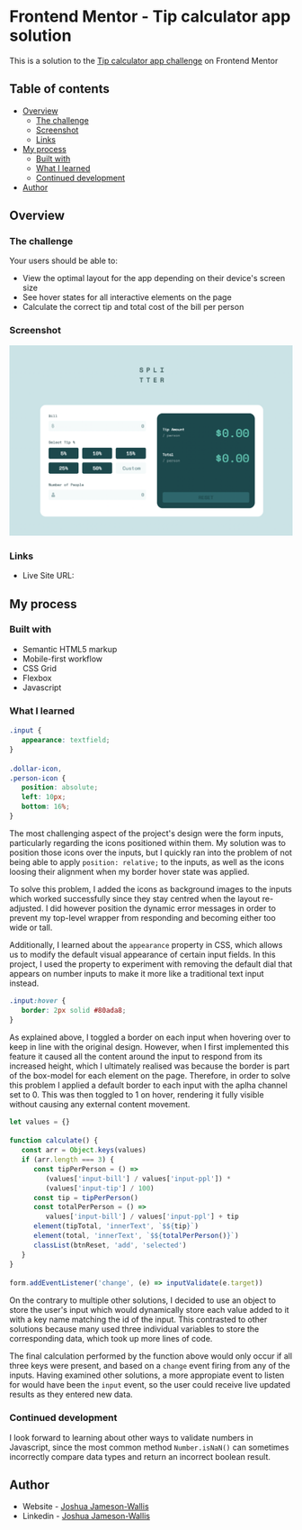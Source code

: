# Frontend Mentor - Tip calculator app solution

This is a solution to the [Tip calculator app challenge](https://www.frontendmentor.io/challenges/tip-calculator-app-ugJNGbJUX) on Frontend Mentor

## Table of contents

-  [Overview](#overview)
   -  [The challenge](#the-challenge)
   -  [Screenshot](#screenshot)
   -  [Links](#links)
-  [My process](#my-process)
   -  [Built with](#built-with)
   -  [What I learned](#what-i-learned)
   -  [Continued development](#continued-development)
-  [Author](#author)

## Overview

### The challenge

Your users should be able to:

-  View the optimal layout for the app depending on their device's screen size
-  See hover states for all interactive elements on the page
-  Calculate the correct tip and total cost of the bill per person

### Screenshot

![](./Screenshot.png)

### Links

-  Live Site URL:

## My process

### Built with

-  Semantic HTML5 markup
-  Mobile-first workflow
-  CSS Grid
-  Flexbox
-  Javascript

### What I learned

```css
.input {
   appearance: textfield;
}

.dollar-icon,
.person-icon {
   position: absolute;
   left: 10px;
   bottom: 16%;
}
```

The most challenging aspect of the project's design were the form inputs, particularly regarding the icons positioned within them. My solution was to position those icons over the inputs, but I quickly ran into the problem of not being able to apply `position: relative;` to the inputs, as well as the icons loosing their alignment when my border hover state was applied.

To solve this problem, I added the icons as background images to the inputs which worked successfully since they stay centred when the layout re-adjusted. I did however position the dynamic error messages in order to prevent my top-level wrapper from responding and becoming either too wide or tall.

Additionally, I learned about the `appearance` property in CSS, which allows us to modify the default visual appearance of certain input fields. In this project, I used the property to experiment with removing the default dial that appears on number inputs to make it more like a traditional text input instead.

```css
.input:hover {
   border: 2px solid #80ada8;
}
```

As explained above, I toggled a border on each input when hovering over to keep in line with the original design. However, when I first implemented this feature it caused all the content around the input to respond from its increased height, which I ultimately realised was because the border is part of the box-model for each element on the page. Therefore, in order to solve this problem I applied a default border to each input with the aplha channel set to 0. This was then toggled to 1 on hover, rendering it fully visible without causing any external content movement.

```js
let values = {}

function calculate() {
   const arr = Object.keys(values)
   if (arr.length === 3) {
      const tipPerPerson = () =>
         (values['input-bill'] / values['input-ppl']) *
         (values['input-tip'] / 100)
      const tip = tipPerPerson()
      const totalPerPerson = () =>
         values['input-bill'] / values['input-ppl'] + tip
      element(tipTotal, 'innerText', `$${tip}`)
      element(total, 'innerText', `$${totalPerPerson()}`)
      classList(btnReset, 'add', 'selected')
   }
}

form.addEventListener('change', (e) => inputValidate(e.target))
```

On the contrary to multiple other solutions, I decided to use an object to store the user's input which would dynamically store each value added to it with a key name matching the id of the input. This contrasted to other solutions because many used three individual variables to store the corresponding data, which took up more lines of code.

The final calculation performed by the function above would only occur if all three keys were present, and based on a `change` event firing from any of the inputs. Having examined other solutions, a more appropiate event to listen for would have been the `input` event, so the user could receive live updated results as they entered new data.

### Continued development

I look forward to learning about other ways to validate numbers in Javascript, since the most common method `Number.isNaN()` can sometimes incorrectly compare data types and return an incorrect boolean result.

## Author

-  Website - [Joshua Jameson-Wallis](https://joshuajamesonwallis.com)
-  Linkedin - [Joshua Jameson-Wallis](https://www.linkedin.com/in/joshua-jameson-wallis/)

